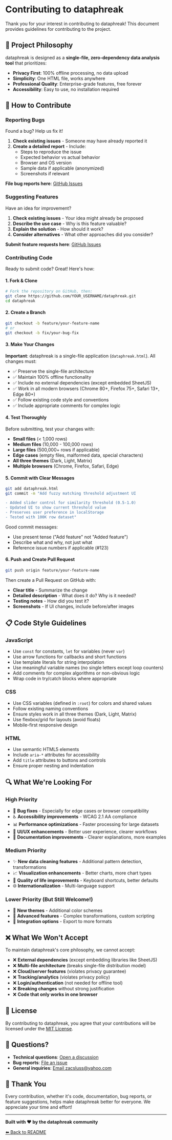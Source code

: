 # Contributing to dataphreak

Thank you for your interest in contributing to dataphreak! This document provides guidelines for contributing to the project.

## 🎯 Project Philosophy

dataphreak is designed as a **single-file, zero-dependency data analysis tool** that prioritizes:
- **Privacy First**: 100% offline processing, no data upload
- **Simplicity**: One HTML file, works anywhere
- **Professional Quality**: Enterprise-grade features, free forever
- **Accessibility**: Easy to use, no installation required

## 🤝 How to Contribute

### Reporting Bugs

Found a bug? Help us fix it!

1. **Check existing issues** - Someone may have already reported it
2. **Create a detailed report** - Include:
   - Steps to reproduce the issue
   - Expected behavior vs actual behavior
   - Browser and OS version
   - Sample data if applicable (anonymized)
   - Screenshots if relevant

**File bug reports here**: [GitHub Issues](https://github.com/Zacsluss/dataphreak/issues/new)

### Suggesting Features

Have an idea for improvement?

1. **Check existing issues** - Your idea might already be proposed
2. **Describe the use case** - Why is this feature valuable?
3. **Explain the solution** - How should it work?
4. **Consider alternatives** - What other approaches did you consider?

**Submit feature requests here**: [GitHub Issues](https://github.com/Zacsluss/dataphreak/issues/new)

### Contributing Code

Ready to submit code? Great! Here's how:

#### 1. Fork & Clone

```bash
# Fork the repository on GitHub, then:
git clone https://github.com/YOUR_USERNAME/dataphreak.git
cd dataphreak
```

#### 2. Create a Branch

```bash
git checkout -b feature/your-feature-name
# or
git checkout -b fix/your-bug-fix
```

#### 3. Make Your Changes

**Important**: dataphreak is a single-file application (`dataphreak.html`). All changes must:
- ✅ Preserve the single-file architecture
- ✅ Maintain 100% offline functionality
- ✅ Include no external dependencies (except embedded SheetJS)
- ✅ Work in all modern browsers (Chrome 80+, Firefox 75+, Safari 13+, Edge 80+)
- ✅ Follow existing code style and conventions
- ✅ Include appropriate comments for complex logic

#### 4. Test Thoroughly

Before submitting, test your changes with:
- **Small files** (< 1,000 rows)
- **Medium files** (10,000 - 100,000 rows)
- **Large files** (500,000+ rows if applicable)
- **Edge cases** (empty files, malformed data, special characters)
- **All three themes** (Dark, Light, Matrix)
- **Multiple browsers** (Chrome, Firefox, Safari, Edge)

#### 5. Commit with Clear Messages

```bash
git add dataphreak.html
git commit -m "Add fuzzy matching threshold adjustment UI

- Added slider control for similarity threshold (0.5-1.0)
- Updated UI to show current threshold value
- Preserves user preference in localStorage
- Tested with 100K row dataset"
```

Good commit messages:
- Use present tense ("Add feature" not "Added feature")
- Describe what and why, not just what
- Reference issue numbers if applicable (#123)

#### 6. Push and Create Pull Request

```bash
git push origin feature/your-feature-name
```

Then create a Pull Request on GitHub with:
- **Clear title** - Summarize the change
- **Detailed description** - What does it do? Why is it needed?
- **Testing notes** - How did you test it?
- **Screenshots** - If UI changes, include before/after images

## 📋 Code Style Guidelines

### JavaScript
- Use `const` for constants, `let` for variables (never `var`)
- Use arrow functions for callbacks and short functions
- Use template literals for string interpolation
- Use meaningful variable names (no single letters except loop counters)
- Add comments for complex algorithms or non-obvious logic
- Wrap code in try/catch blocks where appropriate

### CSS
- Use CSS variables (defined in `:root`) for colors and shared values
- Follow existing naming conventions
- Ensure styles work in all three themes (Dark, Light, Matrix)
- Use flexbox/grid for layouts (avoid floats)
- Mobile-first responsive design

### HTML
- Use semantic HTML5 elements
- Include `aria-*` attributes for accessibility
- Add `title` attributes to buttons and controls
- Ensure proper nesting and indentation

## 🔍 What We're Looking For

### High Priority
- 🐛 **Bug fixes** - Especially for edge cases or browser compatibility
- ♿ **Accessibility improvements** - WCAG 2.1 AA compliance
- 📊 **Performance optimizations** - Faster processing for large datasets
- 🎨 **UI/UX enhancements** - Better user experience, clearer workflows
- 📖 **Documentation improvements** - Clearer explanations, more examples

### Medium Priority
- ✨ **New data cleaning features** - Additional pattern detection, transformations
- 📈 **Visualization enhancements** - Better charts, more chart types
- 🔧 **Quality of life improvements** - Keyboard shortcuts, better defaults
- 🌐 **Internationalization** - Multi-language support

### Lower Priority (But Still Welcome!)
- 🎨 **New themes** - Additional color schemes
- 🎯 **Advanced features** - Complex transformations, custom scripting
- 🔌 **Integration options** - Export to more formats

## ❌ What We Won't Accept

To maintain dataphreak's core philosophy, we cannot accept:

- ❌ **External dependencies** (except embedding libraries like SheetJS)
- ❌ **Multi-file architecture** (breaks single-file distribution model)
- ❌ **Cloud/server features** (violates privacy guarantee)
- ❌ **Tracking/analytics** (violates privacy policy)
- ❌ **Login/authentication** (not needed for offline tool)
- ❌ **Breaking changes** without strong justification
- ❌ **Code that only works in one browser**

## 📜 License

By contributing to dataphreak, you agree that your contributions will be licensed under the [MIT License](LICENSE).

## 💬 Questions?

- **Technical questions**: [Open a discussion](https://github.com/Zacsluss/dataphreak/discussions)
- **Bug reports**: [File an issue](https://github.com/Zacsluss/dataphreak/issues/new)
- **General inquiries**: [Email zacsluss@yahoo.com](mailto:zacsluss@yahoo.com)

## 🙏 Thank You

Every contribution, whether it's code, documentation, bug reports, or feature suggestions, helps make dataphreak better for everyone. We appreciate your time and effort!

---

**Built with ❤️ by the dataphreak community**

[⬅️ Back to README](README.md)
